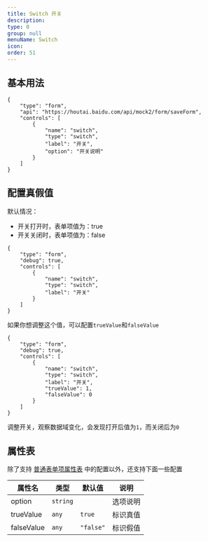 ```yaml
---
title: Switch 开关
description: 
type: 0
group: null
menuName: Switch
icon: 
order: 51
---
```

## 基本用法

```schema:height="300" scope="body"
{
    "type": "form",
    "api": "https://houtai.baidu.com/api/mock2/form/saveForm",
    "controls": [
        {
            "name": "switch",
            "type": "switch",
            "label": "开关",
            "option": "开关说明"
        }
    ]
}
```


## 配置真假值

默认情况：
- 开关打开时，表单项值为：true
- 开关关闭时，表单项值为：false

```schema:height="350" scope="body"
{
    "type": "form",
    "debug": true,
    "controls": [
        {
            "name": "switch",
            "type": "switch",
            "label": "开关"
        }
    ]
}
```

如果你想调整这个值，可以配置`trueValue`和`falseValue`

```schema:height="350" scope="body"
{
    "type": "form",
    "debug": true,
    "controls": [
        {
            "name": "switch",
            "type": "switch",
            "label": "开关",
            "trueValue": 1,
            "falseValue": 0
        }
    ]
}
```

调整开关，观察数据域变化，会发现打开后值为`1`，而关闭后为`0`

## 属性表

除了支持 [普通表单项属性表](./formitem#%E5%B1%9E%E6%80%A7%E8%A1%A8) 中的配置以外，还支持下面一些配置

| 属性名     | 类型     | 默认值    | 说明     |
| ---------- | -------- | --------- | -------- |
| option     | `string` |           | 选项说明 |
| trueValue  | `any`    | `true`    | 标识真值 |
| falseValue | `any`    | `"false"` | 标识假值 |





